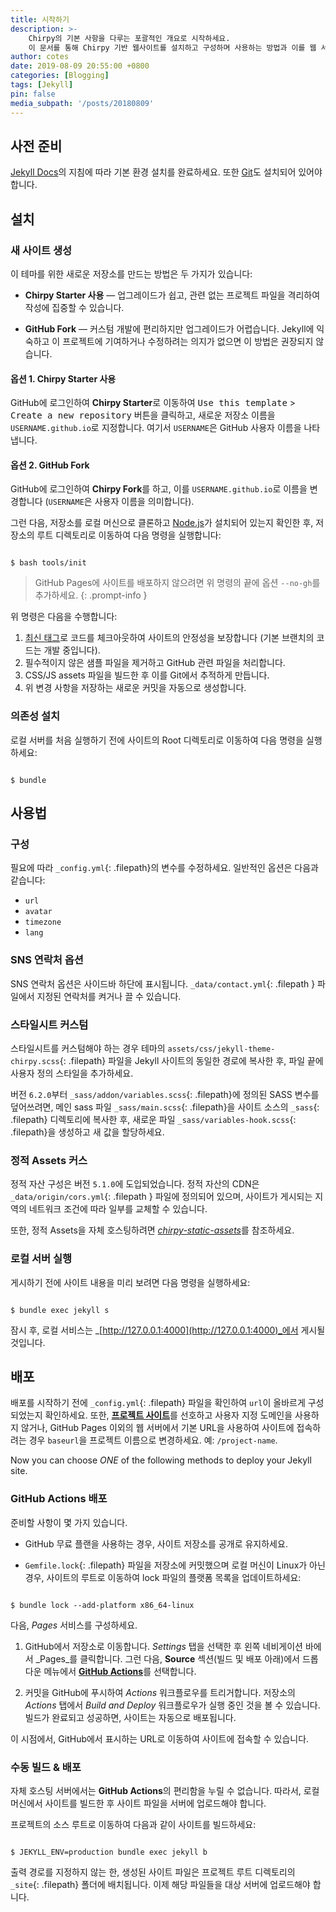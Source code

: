 ```yaml
---
title: 시작하기
description: >-
    Chirpy의 기본 사항을 다루는 포괄적인 개요로 시작하세요.
    이 문서를 통해 Chirpy 기반 웹사이트를 설치하고 구성하며 사용하는 방법과 이를 웹 서버에 배포하는 방법을 배우게 됩니다.
author: cotes
date: 2019-08-09 20:55:00 +0800
categories: [Blogging]
tags: [Jekyll]
pin: false
media_subpath: '/posts/20180809'
---
```


  

## 사전 준비

  

[Jekyll Docs](https://jekyllrb.com/docs/installation/)의 지침에 따라 기본 환경 설치를 완료하세요. 또한 [Git](https://git-scm.com/)도 설치되어 있어야 합니다.

  

## 설치

  

### 새 사이트 생성

  

이 테마를 위한 새로운 저장소를 만드는 방법은 두 가지가 있습니다:

  

- **Chirpy Starter 사용** — 업그레이드가 쉽고, 관련 없는 프로젝트 파일을 격리하여 작성에 집중할 수 있습니다.

- **GitHub Fork** — 커스텀 개발에 편리하지만 업그레이드가 어렵습니다. Jekyll에 익숙하고 이 프로젝트에 기여하거나 수정하려는 의지가 없으면 이 방법은 권장되지 않습니다.

  

#### 옵션 1. Chirpy Starter 사용

  

GitHub에 로그인하여 **Chirpy Starter**로 이동하여 <kbd>Use this template</kbd> > <kbd>Create a new repository</kbd> 버튼을 클릭하고, 새로운 저장소 이름을 `USERNAME.github.io`로 지정합니다. 여기서 `USERNAME`은 GitHub 사용자 이름을 나타냅니다.

  

#### 옵션 2. GitHub Fork

  

GitHub에 로그인하여 **Chirpy Fork**를 하고, 이를 `USERNAME.github.io`로 이름을 변경합니다 (`USERNAME`은 사용자 이름을 의미합니다).

  

그런 다음, 저장소를 로컬 머신으로 클론하고 [Node.js](https://nodejs.org/)가 설치되어 있는지 확인한 후, 저장소의 루트 디렉토리로 이동하여 다음 명령을 실행합니다:

  

```console

$ bash tools/init

```

  

> GitHub Pages에 사이트를 배포하지 않으려면 위 명령의 끝에 옵션 `--no-gh`를 추가하세요. {: .prompt-info }


  

위 명령은 다음을 수행합니다:

  

1. [최신 태그](https://github.com/cotes2020/jekyll-theme-chirpy/tags)로 코드를 체크아웃하여 사이트의 안정성을 보장합니다 (기본 브랜치의 코드는 개발 중입니다).
2.  필수적이지 않은 샘플 파일을 제거하고 GitHub 관련 파일을 처리합니다.
3. CSS/JS assets 파일을 빌드한 후 이를 Git에서 추적하게 만듭니다.
4. 위 변경 사항을 저장하는 새로운 커밋을 자동으로 생성합니다.

  

### 의존성 설치

  

로컬 서버를 처음 실행하기 전에 사이트의 Root 디렉토리로 이동하여 다음 명령을 실행하세요:

  

```console

$ bundle

```

  

## 사용법

  

### 구성

  


필요에 따라 `_config.yml`{: .filepath}의 변수를 수정하세요. 일반적인 옵션은 다음과 같습니다:

-   `url`
-   `avatar`
-   `timezone`
-   `lang`

  

### SNS 연락처 옵션

  

SNS 연락처 옵션은 사이드바 하단에 표시됩니다. `_data/contact.yml`{: .filepath } 파일에서 지정된 연락처를 켜거나 끌 수 있습니다.

  

### 스타일시트 커스텀

  

스타일시트를 커스텀해야 하는 경우 테마의 `assets/css/jekyll-theme-chirpy.scss`{: .filepath} 파일을 Jekyll 사이트의 동일한 경로에 복사한 후, 파일 끝에 사용자 정의 스타일을 추가하세요.

  

버전 `6.2.0`부터 `_sass/addon/variables.scss`{: .filepath}에 정의된 SASS 변수를 덮어쓰려면, 메인 sass 파일 `_sass/main.scss`{: .filepath}을 사이트 소스의 `_sass`{: .filepath} 디렉토리에 복사한 후, 새로운 파일 `_sass/variables-hook.scss`{: .filepath}을 생성하고 새 값을 할당하세요.

  

### 정적 Assets 커스

  

정적 자산 구성은 버전 `5.1.0`에 도입되었습니다. 정적 자산의 CDN은 `_data/origin/cors.yml`{: .filepath } 파일에 정의되어 있으며, 사이트가 게시되는 지역의 네트워크 조건에 따라 일부를 교체할 수 있습니다.

  

또한, 정적 Assets을 자체 호스팅하려면 [_chirpy-static-assets_](https://github.com/cotes2020/chirpy-static-assets#readme)를 참조하세요.

  

### 로컬 서버 실행

  

게시하기 전에 사이트 내용을 미리 보려면 다음 명령을 실행하세요:

  

```console

$ bundle exec jekyll s

```

  

잠시 후, 로컬 서비스는 _[http://127.0.0.1:4000](http://127.0.0.1:4000)_에서 게시될 것입니다.

  

## 배포

  

배포를 시작하기 전에 `_config.yml`{: .filepath} 파일을 확인하여 `url`이 올바르게 구성되었는지 확인하세요. 또한, [**프로젝트 사이트**](https://help.github.com/en/github/working-with-github-pages/about-github-pages#types-of-github-pages-sites)를 선호하고 사용자 지정 도메인을 사용하지 않거나, GitHub Pages 이외의 웹 서버에서 기본 URL을 사용하여 사이트에 접속하려는 경우 `baseurl`을 프로젝트 이름으로 변경하세요. 예: `/project-name`.

  

Now you can choose _ONE_ of the following methods to deploy your Jekyll site.

  

### GitHub Actions 배포

  

준비할 사항이 몇 가지 있습니다.

  

- GitHub 무료 플랜을 사용하는 경우, 사이트 저장소를 공개로 유지하세요.

- `Gemfile.lock`{: .filepath} 파일을 저장소에 커밋했으며 로컬 머신이 Linux가 아닌 경우, 사이트의 루트로 이동하여 lock 파일의 플랫폼 목록을 업데이트하세요:

  

```console

$ bundle lock --add-platform x86_64-linux

```

  

다음, _Pages_ 서비스를 구성하세요.

  

1. GitHub에서 저장소로 이동합니다. _Settings_ 탭을 선택한 후 왼쪽 네비게이션 바에서 _Pages_를 클릭합니다. 그런 다음, **Source** 섹션(빌드 및 배포 아래)에서 드롭다운 메뉴에서 [**GitHub Actions**](https://docs.github.com/en/pages/getting-started-with-github-pages/configuring-a-publishing-source-for-your-github-pages-site#publishing-with-a-custom-github-actions-workflow)를 선택합니다. 

2. 커밋을 GitHub에 푸시하여 _Actions_ 워크플로우를 트리거합니다. 저장소의 _Actions_ 탭에서 _Build and Deploy_ 워크플로우가 실행 중인 것을 볼 수 있습니다. 빌드가 완료되고 성공하면, 사이트는 자동으로 배포됩니다.

  

이 시점에서, GitHub에서 표시하는 URL로 이동하여 사이트에 접속할 수 있습니다.

  

### 수동 빌드 & 배포

  

자체 호스팅 서버에서는 **GitHub Actions**의 편리함을 누릴 수 없습니다. 따라서, 로컬 머신에서 사이트를 빌드한 후 사이트 파일을 서버에 업로드해야 합니다.

  

프로젝트의 소스 루트로 이동하여 다음과 같이 사이트를 빌드하세요:

  

```console

$ JEKYLL_ENV=production bundle exec jekyll b

```

  

출력 경로를 지정하지 않는 한, 생성된 사이트 파일은 프로젝트 루트 디렉토리의 `_site`{: .filepath} 폴더에 배치됩니다. 이제 해당 파일들을 대상 서버에 업로드해야 합니다.

  

[nodejs]: https://nodejs.org/

[starter]: https://github.com/cotes2020/chirpy-starter

[pages-workflow-src]: https://docs.github.com/en/pages/getting-started-with-github-pages/configuring-a-publishing-source-for-your-github-pages-site#publishing-with-a-custom-github-actions-workflow

[latest-tag]: https://github.com/cotes2020/jekyll-theme-chirpy/tags
